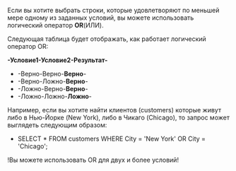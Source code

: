 Если вы хотите выбрать строки, которые удовлетворяют по меньшей мере одному из заданных условий, вы можете использовать логический оператор **OR**(ИЛИ).

Следующая таблица будет отображать, как работает логический оператор OR:  

**-Условие1-Условие2-Результат-**     
- -Верно-Верно-**Верно**-      
- -Верно-Ложно-**Верно**-       
- -Ложно-Верно-**Верно**-     
- -Ложно-Ложно-**Ложно**-     

Например, если вы хотите найти клиентов (customers) которые живут либо в
Нью-Йорке (New York), либо в Чикаго (Chicago), то запрос может выглядеть следующим образом:

- SELECT * FROM customers WHERE City = 'New York' OR City = 'Chicago';

!Вы можете использовать OR для двух и более условий!
